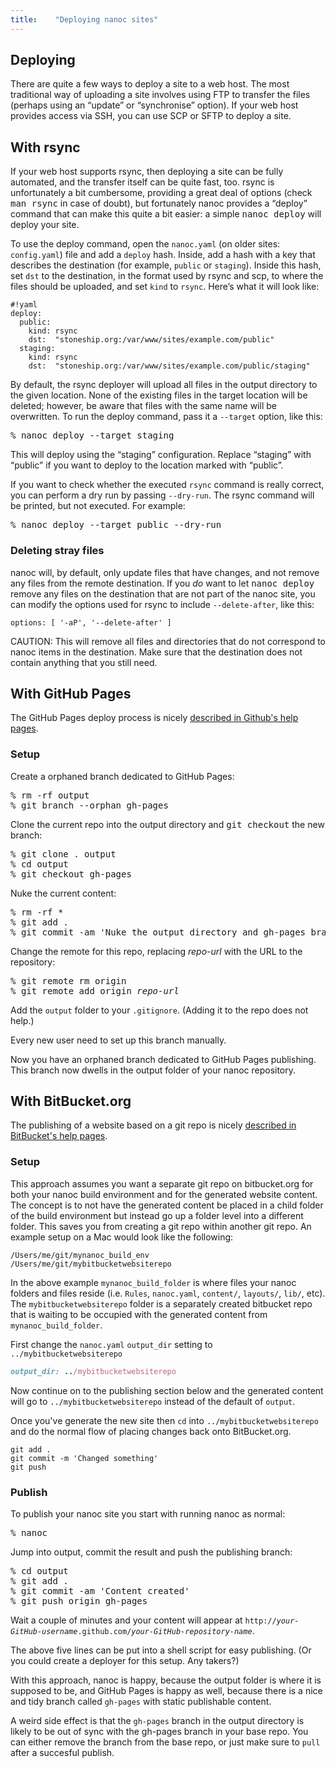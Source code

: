 ```yaml
---
title:    "Deploying nanoc sites"
---
```


Deploying
---------

There are quite a few ways to deploy a site to a web host. The most traditional way of uploading a site involves using FTP to transfer the files (perhaps using an “update” or “synchronise” option). If your web host provides access via SSH, you can use SCP or SFTP to deploy a site.

With rsync
----------

If your web host supports rsync, then deploying a site can be fully automated, and the transfer itself can be quite fast, too. rsync is unfortunately a bit cumbersome, providing a great deal of options (check <kbd>man rsync</kbd> in case of doubt), but fortunately nanoc provides a “deploy” command that can make this quite a bit easier: a simple <kbd>nanoc deploy</kbd> will deploy your site.

To use the deploy command, open the `nanoc.yaml` (on older sites: `config.yaml`) file and add a `deploy` hash. Inside, add a hash with a key that describes the destination (for example, `public` or `staging`). Inside this hash, set `dst` to the destination, in the format used by rsync and scp, to where the files should be uploaded, and set `kind` to `rsync`. Here’s what it will look like:

	#!yaml
	deploy:
	  public:
	    kind: rsync
	    dst:  "stoneship.org:/var/www/sites/example.com/public"
	  staging:
	    kind: rsync
	    dst:  "stoneship.org:/var/www/sites/example.com/public/staging"

By default, the rsync deployer will upload all files in the output directory to the given location. None of the existing files in the target location will be deleted; however, be aware that files with the same name will be overwritten. To run the deploy command, pass it a `--target` option, like this:

<pre title="Deploying"><span class="prompt">%</span> <kbd>nanoc deploy --target staging</kbd></pre>

This will deploy using the “staging” configuration. Replace “staging” with “public” if you want to deploy to the location marked with “public”.

If you want to check whether the executed `rsync` command is really correct, you can perform a dry run by passing `--dry-run`. The rsync command will be printed, but not executed. For example:

<pre title="Performing a dry run"><span class="prompt">%</span> <kbd>nanoc deploy --target public --dry-run</kbd></pre>

### Deleting stray files

nanoc will, by default, only update files that have changes, and not remove any files from the remote destination. If you _do_ want to let <kbd>nanoc deploy</kbd> remove any files on the destination that are not part of the nanoc site, you can modify the options used for rsync to include `--delete-after`, like this:

<pre title="Custom rsync options in the deployment configuration"><code class="language-yaml">options: [ '-aP', '--delete-after' ]</code></pre>

CAUTION: This will remove all files and directories that do not correspond to nanoc items in the destination. Make sure that the destination does not contain anything that you still need.

With GitHub Pages
-----------------

The GitHub Pages deploy process is nicely [described in Github's help pages](https://help.github.com/articles/creating-project-pages-manually).

### Setup

Create a orphaned branch dedicated to GitHub Pages:

<pre><span class="prompt">%</span> <kbd>rm -rf output</kbd>
<span class="prompt">%</span> <kbd>git branch --orphan gh-pages</kbd></pre>

Clone the current repo into the output directory and <kbd>git checkout</kbd> the new branch:

<pre><span class="prompt">%</span> <kbd>git clone . output</kbd>
<span class="prompt">%</span> <kbd>cd output</kbd>
<span class="prompt">%</span> <kbd>git checkout gh-pages</kbd></pre>

Nuke the current content:

<pre><span class="prompt">%</span> <kbd>rm -rf *</kbd>
<span class="prompt">%</span> <kbd>git add .</kbd>
<span class="prompt">%</span> <kbd>git commit -am 'Nuke the output directory and gh-pages branch'</kbd></pre>

Change the remote for this repo, replacing <var>repo-url</var> with the URL to the repository:

<pre><span class="prompt">%</span> <kbd>git remote rm origin</kbd>
<span class="prompt">%</span> <kbd>git remote add origin</kbd> <var>repo-url</var></pre>

Add the `output` folder to your `.gitignore`. (Adding it to the repo does not help.)

Every new user need to set up this branch manually.

Now you have an orphaned branch dedicated to GitHub Pages publishing. This branch now dwells in the output folder of your nanoc repository.

With BitBucket.org
-----------------

The publishing of a website based on a git repo is nicely [described in BitBucket's help pages](https://confluence.atlassian.com/display/BITBUCKET/Publishing+a+Website+on+Bitbucket).

### Setup
This approach assumes you want a separate git repo on bitbucket.org for both your nanoc build environment and for the generated website content.  The concept is to not have the generated content be placed in a child folder of the build environment but instead go up a folder level into a different folder.  This saves you from creating a git repo within another git repo.  An example setup on a Mac would look like the following:

```
/Users/me/git/mynanoc_build_env
/Users/me/git/mybitbucketwebsiterepo
```

In the above example `mynanoc_build_folder` is where files your nanoc folders and files reside (i.e. `Rules`, `nanoc.yaml`, `content/`, `layouts/`, `lib/`, etc).  The `mybitbucketwebsiterepo` folder is a separately created bitbucket repo that is waiting to be occupied with the generated content from `mynanoc_build_folder`.

First change the `nanoc.yaml` `output_dir` setting to `../mybitbucketwebsiterepo`
``` ruby
output_dir: ../mybitbucketwebsiterepo
```

Now continue on to the publishing section below and the generated content will go to `../mybitbucketwebsiterepo` instead of the default of `output`.

Once you've generate the new site then `cd` into `../mybitbucketwebsiterepo` and do the normal flow of placing changes back onto BitBucket.org.

```
git add .
git commit -m 'Changed something'
git push
```


### Publish

To publish your nanoc site you start with running nanoc as normal:

<pre><span class="prompt">%</span> <kbd>nanoc</kbd></pre>

Jump into output, commit the result and push the publishing branch:

<pre><span class="prompt">%</span> <kbd>cd output</kbd>
<span class="prompt">%</span> <kbd>git add .</kbd>
<span class="prompt">%</span> <kbd>git commit -am 'Content created'</kbd>
<span class="prompt">%</span> <kbd>git push origin gh-pages</kbd></pre>

Wait a couple of minutes and your content will appear at <code>http://<var>your-GitHub-username</var>.github.com/<var>your-GitHub-repository-name</var></code>.

The above five lines can be put into a shell script for easy publishing. (Or you could create a deployer for this setup. Any takers?)

With this approach, nanoc is happy, because the output folder is where it is supposed to be, and GitHub Pages is happy as well, because there is a nice and tidy branch called `gh-pages` with static publishable content.

A weird side effect is that the `gh-pages` branch in the output directory is likely to be out of sync with the gh-pages branch in your base repo. You can either remove the branch from the base repo, or just make sure to `pull` after a succesful publish.
